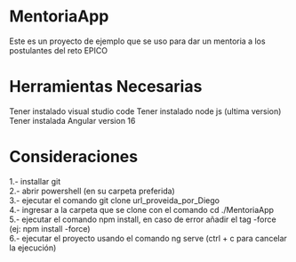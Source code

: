 # MentoriaApp

Este es un proyecto de ejemplo que se uso para dar un mentoria a los postulantes del reto EPICO

# Herramientas Necesarias
Tener instalado visual studio code
Tener instalado node js (ultima version)
Tener instalada Angular version 16

# Consideraciones

1.- installar git  
2.- abrir powershell (en su carpeta preferida)  
3.- ejecutar el comando git clone url_proveida_por_Diego  
4.- ingresar a la carpeta que se clone con el comando cd ./MentoriaApp  
5.- ejecutar el comando npm install, en caso de error añadir el tag -force (ej: npm install -force)  
6.- ejecutar el proyecto usando el comando ng serve (ctrl + c para cancelar la ejecución)  




